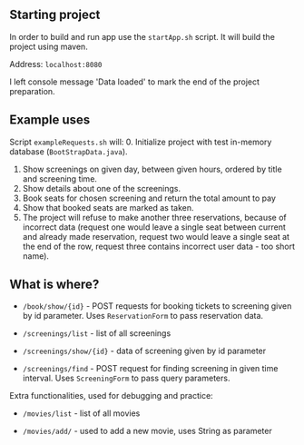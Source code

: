 ## Starting project

In order to build and run app use the `startApp.sh` script. It will build the project using maven.

Address: `localhost:8080`

I left console message 'Data loaded' to mark the end of the project preparation.

## Example uses

Script `exampleRequests.sh` will:
0. Initialize project with test in-memory database (`BootStrapData.java`).
1. Show screenings on given day, between given hours, ordered by title and screening time.
2. Show details about one of the screenings.
3. Book seats for chosen screening and return the total amount to pay
4. Show that booked seats are marked as taken.
5. The project will refuse to make another three reservations, because of incorrect data (request one would leave a single seat between current and already made reservation, request two would leave a single seat at the end of the row, request three contains incorrect user data - too short name).

## What is where?

* `/book/show/{id}` -  POST requests for booking tickets to screening  given by id parameter. Uses `ReservationForm` to pass reservation data.

* `/screenings/list` - list of all screenings

* `/screenings/show/{id}` - data of screening given by id parameter

* `/screenings/find` - POST request for finding screening in given time interval. Uses `ScreeningForm` to pass query parameters.

Extra functionalities, used for debugging and practice:

* `/movies/list` - list of all movies

* `/movies/add/` - used to add a new movie, uses String as parameter




